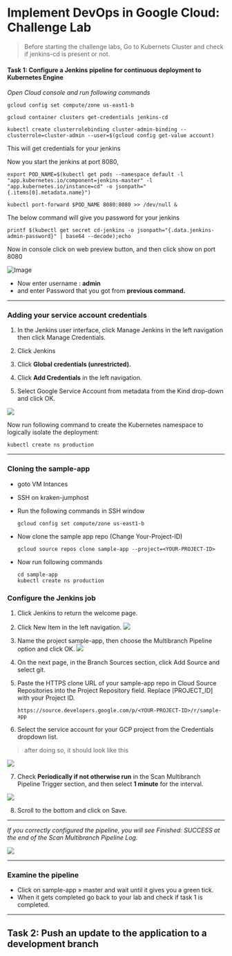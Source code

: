 # Implement DevOps in Google Cloud: Challenge Lab


>Before starting the challenge labs,
Go to Kubernets Cluster and check if jenkins-cd is present or not. 


#### **Task 1: Configure a Jenkins pipeline for continuous deployment to Kubernetes Engine**


_Open Cloud console and run following commands_

    gcloud config set compute/zone us-east1-b

    gcloud container clusters get-credentials jenkins-cd

    kubectl create clusterrolebinding cluster-admin-binding --clusterrole=cluster-admin --user=$(gcloud config get-value account)

This will get credentials for your jenkins

Now you start the jenkins at port 8080,

    export POD_NAME=$(kubectl get pods --namespace default -l "app.kubernetes.io/component=jenkins-master" -l "app.kubernetes.io/instance=cd" -o jsonpath="{.items[0].metadata.name}")
    
    kubectl port-forward $POD_NAME 8080:8080 >> /dev/null &

The below command will give you password for your jenkins

    printf $(kubectl get secret cd-jenkins -o jsonpath="{.data.jenkins-admin-password}" | base64 --decode);echo

Now in console click on web preview button, and then click show on port 8080

![Image](img/web_preview.png)

-   Now enter username : **admin**
-   and enter Password that you got from **previous command.**


---

### Adding your service account credentials

1. In the Jenkins user interface, click Manage Jenkins in the left navigation then click Manage Credentials.

2. Click Jenkins

3. Click **Global credentials (unrestricted).**

4. Click **Add Credentials** in the left navigation.

5. Select Google Service Account from metadata from the Kind drop-down and click OK.

![](img/gsp330-jenkins-add-gcp-credentials.webp)


Now run following command to create the Kubernetes namespace to logically isolate the deployment:

    
    kubectl create ns production

---

### Cloning the sample-app
-   goto VM Intances 
-   SSH on kraken-jumphost
-   Run the following commands in SSH window
        
        gcloud config set compute/zone us-east1-b

-   Now clone the sample app repo (Change Your-Project-ID)

        gcloud source repos clone sample-app --project=<YOUR-PROJECT-ID>

-   Now run following commands

        cd sample-app
        kubectl create ns production



### Configure the Jenkins job

1.  Click Jenkins to return the welcome page.

2.  Click New Item in the left navigation.
![](img/newItem.png)

3.  Name the project sample-app, then choose the Multibranch Pipeline option and click OK.
![](img/1_-L9qFTwNWaEKnp1XnyjxbA.png)

4.  On the next page, in the Branch Sources section, click Add Source and select git.
5.  Paste the HTTPS clone URL of your sample-app repo in Cloud Source Repositories into the Project Repository field. Replace [PROJECT_ID] with your Project ID.

        https://source.developers.google.com/p/<YOUR-PROJECT-ID>/r/sample-app

6. Select the service account for your GCP project from the Credentials dropdown list.

> after doing so, it should look like this

![](img/gsp330-jenkins-sample-app-job-branch-sources-config.webp)

7.  Check **Periodically if not otherwise run** in the Scan Multibranch Pipeline Trigger section, and then select **1 minute** for the interval.

![](img/gsp330-jenkins-sample-app-job-build-and-trigger-config.webp)

8. Scroll to the bottom and click on Save.

---
_If you correctly configured the pipeline, you will see Finished: SUCCESS at the end of the Scan Multibranch Pipeline Log._

![](img/gsp330-jenkins-sample-app-scan-multibranch-pipeline-log.webp)

---

### Examine the pipeline

-   Click on sample-app » master and wait until it gives you a green tick.
-   When it gets completed go back to your lab and check if task 1 is completed.

---
## Task 2: Push an update to the application to a development branch

